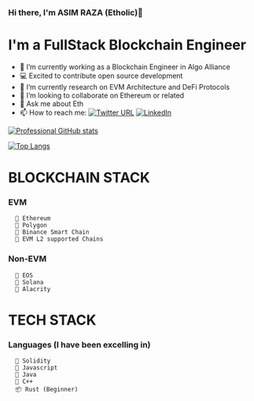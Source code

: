 ### Hi there, I'm ASIM RAZA (Etholic)👋

# I'm a FullStack Blockchain Engineer

- 🔭 I’m currently working as a Blockchain Engineer in Algo Alliance
- 💻 Excited to contribute open source development
- 🌱 I’m currently research on EVM Architecture and DeFi Protocols
- 👯 I’m looking to collaborate on Ethereum or related
- 💬 Ask me about Eth
- 📫 How to reach me: [![Twitter URL](https://img.shields.io/twitter/url/https/twitter.com/0xasimraza.svg?style=social&label=Follow%20%400xasimraza)](https://twitter.com/0xasimraza) <a href="https://www.linkedin.com/in/0xasimraza/">
    <img
      src="https://img.shields.io/static/v1?logo=linkedin&style=flat-square&color=0072b1&label=LinkedIn&message=%E2%98%86"
      alt="LinkedIn"
    />
  </a>
  
[![Professional GitHub stats](https://github-readme-stats.vercel.app/api?username=0xasimraza)](https://github.com/0xasimraza/github-readme-stats)

   [![Top Langs](https://github-readme-stats.vercel.app/api/top-langs/?username=0xasimraza&layout=compact&langs_count=10)](https://github.com/0xasimraza/github-readme-stats)
</details>

# BLOCKCHAIN STACK
  ###  EVM 
  
      🐍 Ethereum
      🤖 Polygon
      🦾 Binance Smart Chain
      🐍 EVM L2 supported Chains
      
  ###  Non-EVM 
  
      🐍 EOS
      🤖 Solana
      🦾 Alacrity

# TECH STACK
  ###  Languages (I have been excelling in)
  
      🐍 Solidity
      🤖 Javascript
      🦾 Java
      🐍 C++ 
      📦 Rust (Beginner)

<!--
**SAsimRaza/SAsimRaza** is a ✨ _special_ ✨ repository because its `README.md` (this file) appears on your GitHub profile.

- 🔭 I’m currently working on ...
- 🌱 I’m currently learning ...
- 👯 I’m looking to collaborate on ...
- 🤔 I’m looking for help with ...
- 💬 Ask me about ...
- 📫 How to reach me: ...

-->


  











